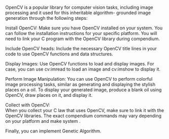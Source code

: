 OpenCV is a popular library for computer vision tasks, including image processing and it used for this inheritable algorithm- grounded image generation through the following steps:

Install OpenCV:
Make sure you have OpenCV installed on your system. You can follow the installation instructions for your specific platform. You will need to link your C program with the OpenCV library during  compendium.   

Include OpenCV heads:
Include the necessary OpenCV  title  lines in your code to use OpenCV functions and data structures. 

Display Images:
Use OpenCV functions to load and display images. For case, you can use cv:imread to load an image and cv:imshow to display it. 

Perform Image Manipulation:
You can use OpenCV to perform  colorful image processing tasks,  similar as generating and displaying the stylish places on a oil. To display your generated image,  produce a blank oil using OpenCV, draw places on it, and display it. 

Collect with OpenCV:  
When you  collect your C  law that uses OpenCV, make sure to link it with the OpenCV libraries. The exact  compendium commands may vary depending on your platform and  make system .

Finally, you can implement Genetic Algorithm.
